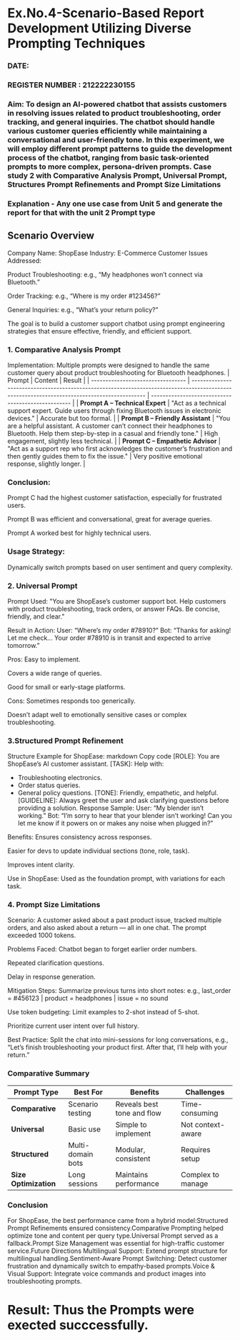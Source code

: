 # Ex.No.4-Scenario-Based Report Development Utilizing Diverse Prompting Techniques
### DATE:                                                                            
### REGISTER NUMBER : 212222230155
### Aim: To design an AI-powered chatbot that assists customers in resolving issues related to product troubleshooting, order tracking, and general inquiries. The chatbot should handle various customer queries efficiently while maintaining a conversational and user-friendly tone. In this experiment, we will employ different prompt patterns to guide the development process of the chatbot, ranging from basic task-oriented prompts to more complex, persona-driven prompts. Case study 2 with Comparative Analysis Prompt, Universal Prompt, Structures Prompt Refinements and Prompt Size Limitations

### Explanation - Any one use case from Unit 5 and generate the report for that with the unit 2 Prompt type


## Scenario Overview
Company Name: ShopEase
Industry: E-Commerce
Customer Issues Addressed:

Product Troubleshooting: e.g., “My headphones won’t connect via Bluetooth.”

Order Tracking: e.g., “Where is my order #123456?”

General Inquiries: e.g., “What’s your return policy?”

The goal is to build a customer support chatbot using prompt engineering strategies that ensure effective, friendly, and efficient support.


### 1. Comparative Analysis Prompt
Implementation:
Multiple prompts were designed to handle the same customer query about product troubleshooting for Bluetooth headphones.
| Prompt                            | Content                                                                                                                                      | Result                                             |
| --------------------------------- | -------------------------------------------------------------------------------------------------------------------------------------------- | -------------------------------------------------- |
| **Prompt A – Technical Expert**   | "Act as a technical support expert. Guide users through fixing Bluetooth issues in electronic devices."                                      | Accurate but too formal.                           |
| **Prompt B – Friendly Assistant** | "You are a helpful assistant. A customer can’t connect their headphones to Bluetooth. Help them step-by-step in a casual and friendly tone." | High engagement, slightly less technical.          |
| **Prompt C – Empathetic Advisor** | "Act as a support rep who first acknowledges the customer’s frustration and then gently guides them to fix the issue."                       | Very positive emotional response, slightly longer. |

### Conclusion:
Prompt C had the highest customer satisfaction, especially for frustrated users.

Prompt B was efficient and conversational, great for average queries.

Prompt A worked best for highly technical users.

### Usage Strategy:
Dynamically switch prompts based on user sentiment and query complexity.

### 2. Universal Prompt
Prompt Used:
"You are ShopEase’s customer support bot. Help customers with product troubleshooting, track orders, or answer FAQs. Be concise, friendly, and clear."

Result in Action:
User: “Where’s my order #78910?”
Bot: “Thanks for asking! Let me check... Your order #78910 is in transit and expected to arrive tomorrow.”

Pros:
Easy to implement.

Covers a wide range of queries.

Good for small or early-stage platforms.

Cons:
Sometimes responds too generically.

Doesn’t adapt well to emotionally sensitive cases or complex troubleshooting.

### 3.Structured Prompt Refinement
Structure Example for ShopEase:
markdown
Copy code
[ROLE]: You are ShopEase’s AI customer assistant.
[TASK]: Help with:
 - Troubleshooting electronics.
 - Order status queries.
 - General policy questions.
[TONE]: Friendly, empathetic, and helpful.
[GUIDELINE]: Always greet the user and ask clarifying questions before providing a solution.
Response Sample:
User: “My blender isn’t working.”
Bot: “I’m sorry to hear that your blender isn’t working! Can you let me know if it powers on or makes any noise when plugged in?”

Benefits:
Ensures consistency across responses.

Easier for devs to update individual sections (tone, role, task).

Improves intent clarity.

Use in ShopEase:
Used as the foundation prompt, with variations for each task.

### 4. Prompt Size Limitations
Scenario:
A customer asked about a past product issue, tracked multiple orders, and also asked about a return — all in one chat. The prompt exceeded 1000 tokens.

Problems Faced:
Chatbot began to forget earlier order numbers.

Repeated clarification questions.

Delay in response generation.

Mitigation Steps:
Summarize previous turns into short notes: e.g., last_order = #456123 | product = headphones | issue = no sound

Use token budgeting: Limit examples to 2-shot instead of 5-shot.

Prioritize current user intent over full history.

Best Practice:
Split the chat into mini-sessions for long conversations, e.g.,
“Let’s finish troubleshooting your product first. After that, I’ll help with your return.”

### Comparative Summary
| Prompt Type           | Best For          | Benefits                   | Challenges        |
| --------------------- | ----------------- | -------------------------- | ----------------- |
| **Comparative**       | Scenario testing  | Reveals best tone and flow | Time-consuming    |
| **Universal**         | Basic use         | Simple to implement        | Not context-aware |
| **Structured**        | Multi-domain bots | Modular, consistent        | Requires setup    |
| **Size Optimization** | Long sessions     | Maintains performance      | Complex to manage |



### Conclusion
For ShopEase, the best performance came from a hybrid model:Structured Prompt Refinements ensured consistency.Comparative Prompting helped optimize tone and content per query type.Universal Prompt served as a fallback.Prompt Size Management was essential for high-traffic customer service.Future Directions Multilingual Support: Extend prompt structure for multilingual handling.Sentiment-Aware Prompt Switching: Detect customer frustration and dynamically switch to empathy-based prompts.Voice & Visual Support: Integrate voice commands and product images into troubleshooting prompts.







# Result: Thus the Prompts were exected succcessfully.
